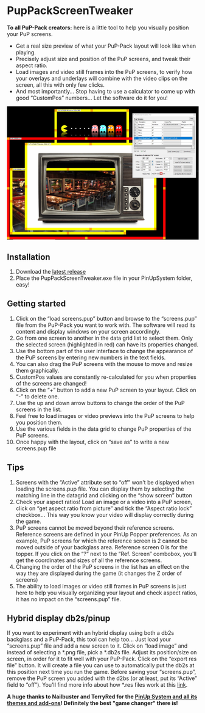 # PupPackScreenTweaker

**To all PuP-Pack creators:** here is a little tool to help you visually position your PuP screens.

- Get a real size preview of what your PuP-Pack layout will look like when playing.
- Precisely adjust size and position of the PuP screens, and tweak their aspect ratio.
- Load images and video still frames into the PuP screens, to verify how your overlays and underlays will combine with the video clips on the screen, all this with only few clicks.
- And most importantly… Stop having to use a calculator to come up with good “CustomPos” numbers… Let the software do it for you!

![screenshot](Screenshot.jpg)

## Installation

1. Download the [latest release](https://github.com/matd11/PupPackScreenTweaker/releases/tag/v1.0)
2. Place the PupPackScreenTweaker.exe file in your PinUpSystem folder, easy!

## Getting started

1. Click on the “load screens.pup” button and browse to the “screens.pup” file from the PuP-Pack you want to work with. The software will read its content and display windows on your screen accordingly.
2. Go from one screen to another in the data grid list to select them. Only the selected screen (highlighted in red) can have its properties changed.
3. Use the bottom part of the user interface to change the appearance of the PuP screens by entering new numbers in the text fields.
4. You can also drag the PuP screens with the mouse to move and resize them graphically.
5. CustomPos values are constantly re-calculated for you when properties of the screens are changed!
6. Click on the “+” button to add a new PuP screen to your layout. Click on “-” to delete one.
7. Use the up and down arrow buttons to change the order of the PuP screens in the list.
8. Feel free to load images or video previews into the PuP screens to help you position them.
9. Use the various fields in the data grid to change PuP properties of the PuP screens.
10. Once happy with the layout, click on “save as” to write a new screens.pup file

## Tips

1. Screens with the “Active” attribute set to “off” won't be displayed when loading the screens.pup file. You can display them by selecting the matching line in the datagrid and clicking on the “show screen” button
2. Check your aspect ratios! Load an image or a video into a PuP screen, click on “get aspect ratio from picture” and tick the “Aspect ratio lock” checkbox… This way you know your video will display correctly during the game.
3. PuP screens cannot be moved beyond their reference screens. Reference screens are defined in your PinUp Popper preferences. As an example, PuP screens for which the reference screen is 2 cannot be moved outside of your backglass area. Reference screen 0 is for the topper. If you click on the “?” next to the “Ref. Screen” combobox, you'll get the coordinates and sizes of all the reference screens.
4. Changing the order of the PuP screens in the list has an effect on the way they are displayed during the game (it changes the Z order of screens)
5. The ability to load images or video still frames in PuP screens is just here to help you visually organizing your layout and check aspect ratios, it has no impact on the “screens.pup” file.

## Hybrid display db2s/pinup

If you want to experiment with an hybrid display using both a db2s backglass and a PuP-Pack, this tool can help too… Just load your “screens.pup” file and add a new screen to it. Click on “load image” and instead of selecting a \*.png file, pick a \*.db2s file. Adjust its position/size on screen, in order for it to fit well with your PuP-Pack. Click on the “export res file” button. It will create a file you can use to automatically put the db2s at this position next time you run the game. Before saving your “screens.pup”, remove the PuP screen you added with the d2bs (or at least, put its “Active” field to “off”). You'll find more info about how \*.res files work at this [link](http://www.nailbuster.com/wikipinup/doku.php?id=b2s_dimension_location).



**A huge thanks to Nailbuster and TerryRed for the [PinUp System and all its themes and add-ons](https://vpinball.com/VPBdownloads/categories/pinup-system-installer-and-tools/)! Definitely the best "game changer" there is!**
